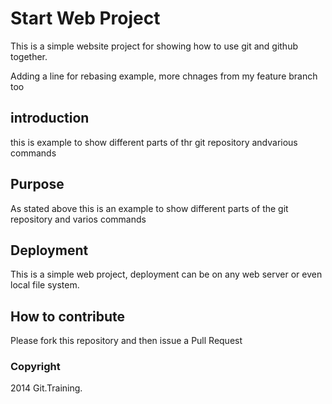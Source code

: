 # Start Web Project

This is a simple website project for showing how to use git and github together.

Adding a line for rebasing example, more chnages from my feature branch too
## introduction

this is example to show different parts of thr git repository andvarious commands
## Purpose
As stated above this is an example to show different parts of the git repository and varios commands

## Deployment

This is a simple web project, deployment can be on any web server or even local file system.
## How to contribute

Please fork this repository and then issue a Pull Request
### Copyright

2014 Git.Training.


